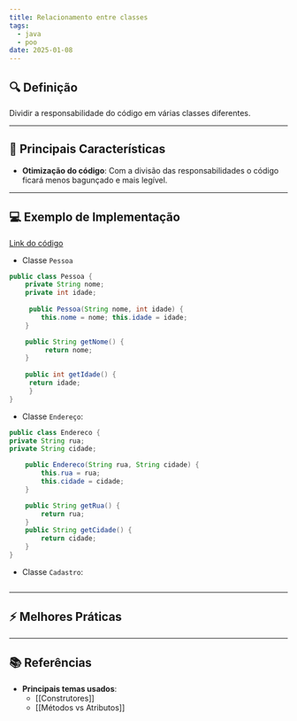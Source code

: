 ```yaml
---
title: Relacionamento entre classes
tags:
  - java
  - poo
date: 2025-01-08
---
```


## 🔍 Definição

Dividir a responsabilidade do código em várias classes diferentes.

---

## 📝 Principais Características

- **Otimização do código**: Com a divisão das responsabilidades o código ficará menos bagunçado e mais legível.

---

## 💻 Exemplo de Implementação

[Link do código]([bllakk/LibertyWalk-Java](https://github.com/bllakk/LibertyWalk-Java))

- Classe `Pessoa`
```java
public class Pessoa {
	private String nome;
	private int idade; 
	
	 public Pessoa(String nome, int idade) {
		this.nome = nome; this.idade = idade; 
	} 

	public String getNome() {
		 return nome; 
	} 
	
	public int getIdade() { 
	 return idade; 
	 } 
}
```

- Classe `Endereço`:
```java
public class Endereco {
private String rua; 
private String cidade; 

	public Endereco(String rua, String cidade) {
		this.rua = rua; 
		this.cidade = cidade; 
	} 

	public String getRua() {
		return rua; 
	} 
	public String getCidade() {
		return cidade; 
	} 
}
```

- Classe `Cadastro`:
```java

```
---

## ⚡ Melhores Práticas

---

## 📚 Referências 

- **Principais temas usados**:
	- [[Construtores]]
	- [[Métodos vs Atributos]]